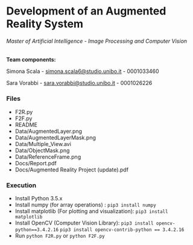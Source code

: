 # Development of an Augmented Reality System
###### Master of Artificial Intelligence - Image Processing and Computer Vision 

**Team components:**

Simona Scala - simona.scala6@studio.unibo.it - 0001033460

Sara Vorabbi - sara.vorabbi@studio.unibo.it - 0001026226

### Files
- F2R.py
- F2F.py
- README
- Data/AugmentedLayer.png
- Data/AugmentedLayerMask.png
- Data/Multiple_View.avi
- Data/ObjectMask.png
- Data/ReferenceFrame.png
- Docs/Report.pdf
- Docs/Augmented Reality Project (update).pdf


### Execution

- Install Python 3.5.x
- Install numpy (for array operations) :
`pip3 install numpy`
- Install matplotlib (For plotting and visualization): `pip3 install matplotlib`
- Install OpenCV (Computer Vision Library):
`pip3 install opencv-python==3.4.2.16`
`pip3 install opencv-contrib-python == 3.4.2.16`
- Run `python F2R.py` or `python F2F.py`